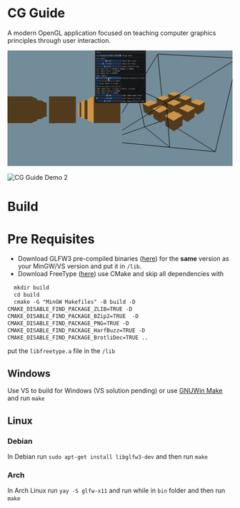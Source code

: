 # CG Guide

A modern OpenGL application focused on teaching computer graphics principles through user interaction.

![CG Guide Demo](https://github.com/guicattani/cgguide/blob/main/assets/cgguide1.gif)

![CG Guide Demo 2](https://github.com/guicattani/cgguide/blob/main/assets/cgguide2.gif)
# Build

# Pre Requisites

- Download GLFW3 pre-compiled binaries ([here](https://www.glfw.org/download.html)) for the **same** version as your MinGW/VS version and put it in `/lib`.
- Download FreeType ([here](https://github.com/freetype/freetype)) use CMake and skip all dependencies with
```
  mkdir build
  cd build
  cmake -G "MinGW Makefiles" -B build -D CMAKE_DISABLE_FIND_PACKAGE_ZLIB=TRUE -D CMAKE_DISABLE_FIND_PACKAGE_BZip2=TRUE  -D CMAKE_DISABLE_FIND_PACKAGE_PNG=TRUE -D CMAKE_DISABLE_FIND_PACKAGE_HarfBuzz=TRUE -D CMAKE_DISABLE_FIND_PACKAGE_BrotliDec=TRUE ..
```
put the `libfreetype.a` file in the `/lib`

## Windows

Use VS to build for Windows (VS solution pending) or use [GNUWin Make](http://gnuwin32.sourceforge.net/packages/make.htm) and run `make`

## Linux

### Debian

In Debian run `sudo apt-get install libglfw3-dev` and then run `make`

### Arch

In Arch Linux run `yay -S glfw-x11` and run while in `bin` folder and then run `make`
